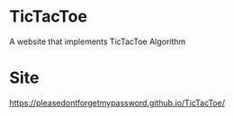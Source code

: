 # TicTacToe
A website that implements TicTacToe Algorithm
# Site
https://pleasedontforgetmypassword.github.io/TicTacToe/
